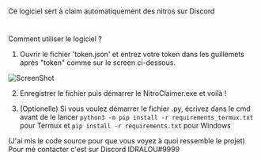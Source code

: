 # 
Ce logiciel sert à claim automatiquement des nitros sur Discord
#

Comment utiliser le logiciel ?

1) Ouvrir le fichier 'token.json' et entrez votre token dans les guillemets après "token" comme sur le screen ci-dessous.

![ScreenShot](https://i.imgur.com/XaI7sQy.png)

2) Enregistrer le fichier puis démarrer le NitroClaimer.exe et voilà !

3) (Optionelle) Si vous voulez démarrer le fichier .py, écrivez dans le cmd avant de le lancer `python3 -m pip install -r requirements_termux.txt` pour Termux et `pip install -r requirements.txt` pour Windows


(J'ai mis le code source pour que vous voyez à quoi ressemble le projet)
Pour me contacter c'est sur Discord IDRALOU#9999

